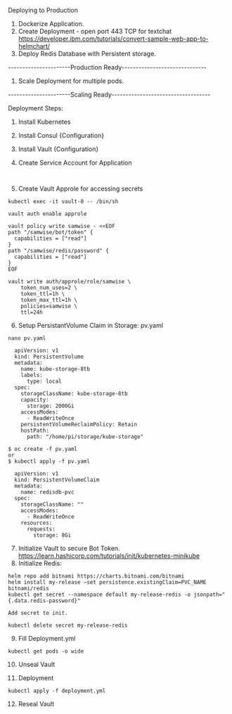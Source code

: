 Deploying to Production

1. Dockerize Application.
2. Create Deployment - open port 443 TCP for textchat
https://developer.ibm.com/tutorials/convert-sample-web-app-to-helmchart/
3. Deploy Redis Database with Persistent storage.

----------------------Production Ready------------------------------

1. Scale Deployment for multiple pods. 

----------------------Scaling Ready-----------------------------------

Deployment Steps:
1. Install Kubernetes
2. Install Consul {Configuration}
3. Install Vault {Configuration}

4. Create Service Account for Application
```


```


5. Create Vault Approle for accessing secrets
```
kubectl exec -it vault-0 -- /bin/sh

vault auth enable approle

vault policy write samwise - <<EOF
path "/samwise/bot/token" {
  capabilities = ["read"]
}
path "/samwise/redis/password" {
  capabilities = ["read"]
}
EOF

vault write auth/approle/role/samwise \
    token_num_uses=2 \
    token_ttl=1h \
    token_max_ttl=1h \
    policies=samwise \
    ttl=24h
```

6. Setup PersistantVolume Claim in Storage: pv.yaml
```
nano pv.yaml

  apiVersion: v1
  kind: PersistentVolume
  metadata:
    name: kube-storage-8tb
    labels:
      type: local
  spec:
    storageClassName: kube-storage-8tb 
    capacity:
      storage: 2000Gi
    accessModes:
      - ReadWriteOnce 
    persistentVolumeReclaimPolicy: Retain
    hostPath:
      path: "/home/pi/storage/kube-storage" 

$ oc create -f pv.yaml
or
$ kubectl apply -f pv.yaml

  apiVersion: v1
  kind: PersistentVolumeClaim
  metadata:
    name: redisdb-pvc
  spec:
    storageClassName: ""
    accessModes:
      - ReadWriteOnce
    resources:
      requests:
        storage: 8Gi
```
7. Initialize Vault to secure Bot Token.
https://learn.hashicorp.com/tutorials/init/kubernetes-minikube
8. Initialize Redis:
```
helm repo add bitnami https://charts.bitnami.com/bitnami
helm install my-release –set persistence.existingClaim=PVC_NAME bitnami/redis
kubectl get secret --namespace default my-release-redis -o jsonpath="{.data.redis-password}"

Add secret to init.

kubectl delete secret my-release-redis
```
9. Fill Deployment.yml
```
kubectl get pods -o wide
```

10. Unseal Vault

11. Deployment
```
kubectl apply -f deployment.yml
```
12. Reseal Vault
